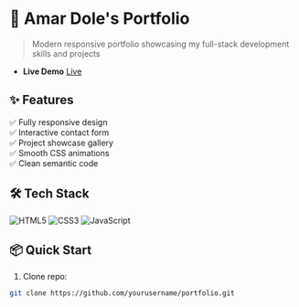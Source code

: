 # 🌟 Amar Dole's Portfolio

> Modern responsive portfolio showcasing my full-stack development skills and projects

- **Live Demo** [Live ](https://amardole.github.io/portfolio/)


## ✨ Features  
✅ Fully responsive design  
✅ Interactive contact form  
✅ Project showcase gallery  
✅ Smooth CSS animations  
✅ Clean semantic code  

## 🛠 Tech Stack  
![HTML5](https://img.shields.io/badge/HTML5-E34F26?logo=html5&logoColor=white)
![CSS3](https://img.shields.io/badge/CSS3-1572B6?logo=css3&logoColor=white)
![JavaScript](https://img.shields.io/badge/JavaScript-F7DF1E?logo=javascript&logoColor=black)


## 📦 Quick Start  
1. Clone repo:  
```bash
git clone https://github.com/yourusername/portfolio.git
